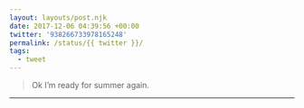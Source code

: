 ```yaml
---
layout: layouts/post.njk
date: 2017-12-06 04:39:56 +00:00
twitter: '938266733978165248'
permalink: /status/{{ twitter }}/
tags: 
  - tweet
---
```


> Ok I’m ready for summer again.

---
